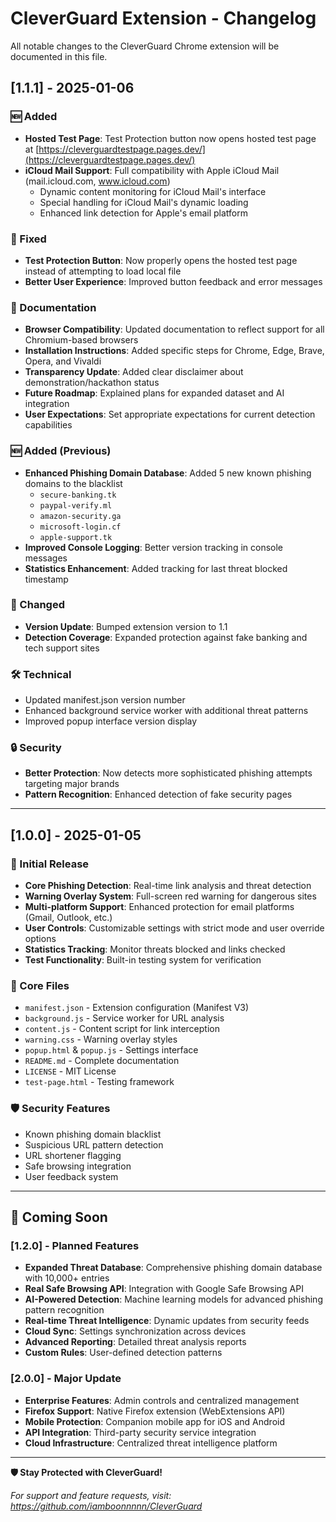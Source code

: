 # CleverGuard Extension - Changelog

All notable changes to the CleverGuard Chrome extension will be documented in this file.

## [1.1.1] - 2025-01-06

### 🆕 Added
- **Hosted Test Page**: Test Protection button now opens hosted test page at [https://cleverguardtestpage.pages.dev/](https://cleverguardtestpage.pages.dev/)
- **iCloud Mail Support**: Full compatibility with Apple iCloud Mail (mail.icloud.com, www.icloud.com)
  - Dynamic content monitoring for iCloud Mail's interface
  - Special handling for iCloud Mail's dynamic loading
  - Enhanced link detection for Apple's email platform

### 🔧 Fixed
- **Test Protection Button**: Now properly opens the hosted test page instead of attempting to load local file
- **Better User Experience**: Improved button feedback and error messages

### 📢 Documentation
- **Browser Compatibility**: Updated documentation to reflect support for all Chromium-based browsers
- **Installation Instructions**: Added specific steps for Chrome, Edge, Brave, Opera, and Vivaldi
- **Transparency Update**: Added clear disclaimer about demonstration/hackathon status
- **Future Roadmap**: Explained plans for expanded dataset and AI integration
- **User Expectations**: Set appropriate expectations for current detection capabilities

### 🆕 Added (Previous)
- **Enhanced Phishing Domain Database**: Added 5 new known phishing domains to the blacklist
  - `secure-banking.tk`
  - `paypal-verify.ml` 
  - `amazon-security.ga`
  - `microsoft-login.cf`
  - `apple-support.tk`
- **Improved Console Logging**: Better version tracking in console messages
- **Statistics Enhancement**: Added tracking for last threat blocked timestamp

### 🔄 Changed
- **Version Update**: Bumped extension version to 1.1
- **Detection Coverage**: Expanded protection against fake banking and tech support sites

### 🛠️ Technical
- Updated manifest.json version number
- Enhanced background service worker with additional threat patterns
- Improved popup interface version display

### 🔒 Security
- **Better Protection**: Now detects more sophisticated phishing attempts targeting major brands
- **Pattern Recognition**: Enhanced detection of fake security pages

---

## [1.0.0] - 2025-01-05

### 🎉 Initial Release
- **Core Phishing Detection**: Real-time link analysis and threat detection
- **Warning Overlay System**: Full-screen red warning for dangerous sites
- **Multi-platform Support**: Enhanced protection for email platforms (Gmail, Outlook, etc.)
- **User Controls**: Customizable settings with strict mode and user override options
- **Statistics Tracking**: Monitor threats blocked and links checked
- **Test Functionality**: Built-in testing system for verification

### 📁 Core Files
- `manifest.json` - Extension configuration (Manifest V3)
- `background.js` - Service worker for URL analysis
- `content.js` - Content script for link interception
- `warning.css` - Warning overlay styles
- `popup.html` & `popup.js` - Settings interface
- `README.md` - Complete documentation
- `LICENSE` - MIT License
- `test-page.html` - Testing framework

### 🛡️ Security Features
- Known phishing domain blacklist
- Suspicious URL pattern detection
- URL shortener flagging
- Safe browsing integration
- User feedback system

---

## 🔮 Coming Soon

### [1.2.0] - Planned Features
- **Expanded Threat Database**: Comprehensive phishing domain database with 10,000+ entries
- **Real Safe Browsing API**: Integration with Google Safe Browsing API
- **AI-Powered Detection**: Machine learning models for advanced phishing pattern recognition
- **Real-time Threat Intelligence**: Dynamic updates from security feeds
- **Cloud Sync**: Settings synchronization across devices
- **Advanced Reporting**: Detailed threat analysis reports
- **Custom Rules**: User-defined detection patterns

### [2.0.0] - Major Update
- **Enterprise Features**: Admin controls and centralized management
- **Firefox Support**: Native Firefox extension (WebExtensions API)
- **Mobile Protection**: Companion mobile app for iOS and Android
- **API Integration**: Third-party security service integration
- **Cloud Infrastructure**: Centralized threat intelligence platform

---

**🛡️ Stay Protected with CleverGuard!**

*For support and feature requests, visit: https://github.com/iamboonnnnn/CleverGuard* 